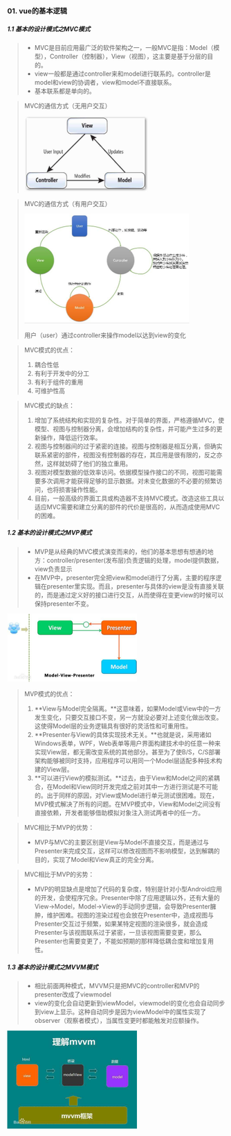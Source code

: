 ### 01. vue的基本逻辑

##### 1.1 基本的设计模式之MVC模式

> - MVC是目前应用最广泛的软件架构之一，一般MVC是指：Model（模型），Controller（控制器），View（视图），这主要是基于分层的目的。
> - view一般都是通过controller来和model进行联系的。controller是model和view的协调者，view和model不直接联系。
> - 基本联系都是单向的。

> MVC的通信方式（无用户交互）
>
> <img src="..\images\timg.jpg" style="zoom:50%;" />

> MVC的通信方式（有用户交互）
>
> <img src="..\images\timg (1).jpg" style="zoom:50%;" />
>
> 用户（user）通过controller来操作model以达到view的变化

> MVC模式的优点：
>
> 1. 耦合性低
> 2. 有利于开发中的分工
> 3. 有利于组件的重用
> 4. 可维护性高

> MVC模式的缺点：
>
> 1. 增加了系统结构和实现的复杂性。对于简单的界面，严格遵循MVC，使模型、视图与控制器分离，会增加结构的复杂性，并可能产生过多的更新操作，降低运行效率。
> 2. 视图与控制器间的过于紧密的连接。视图与控制器是相互分离，但确实联系紧密的部件，视图没有控制器的存在，其应用是很有限的，反之亦然，这样就妨碍了他们的独立重用。
> 3. 视图对模型数据的低效率访问。依据模型操作接口的不同，视图可能需要多次调用才能获得足够的显示数据。对未变化数据的不必要的频繁访问，也将损害操作性能。
> 4. 目前，一般高级的界面工具或构造器不支持MVC模式。改造这些工具以适应MVC需要和建立分离的部件的代价是很高的，从而造成使用MVC的困难。

##### 1.2 基本的设计模式之MVP模式

> - MVP是从经典的MVC模式演变而来的，他们的基本思想有想通的地方：controller/presenter(发布层)负责逻辑的处理，model提供数据，view负责显示
> - 在MVP中，presenter完全把view和model进行了分离，主要的程序逻辑在presenter里实现。而且，presenter与具体的view是没有直接关联的，而是通过定义好的接口进行交互，从而使得在变更view的时候可以保持presenter不变。

<img src="..\images\a08b87d6277f9e2fa13441241730e924b899f39d.jpg" style="zoom:50%;" />

> MVP模式的优点：
>
> 1. **View与Model完全隔离。**这意味着，如果Model或View中的一方发生变化，只要交互接口不变，另一方就没必要对上述变化做出改变。这使得Model层的业务逻辑具有很好的灵活性和可重用性。
> 2. **Presenter与View的具体实现技术无关。**也就是说，采用诸如Windows表单，WPF，Web表单等用户界面构建技术中的任意一种来实现View层，都无需改变系统的其他部分。甚至为了使B/S，C/S部署架构能够被同时支持，应用程序可以用同一个Model层适配多种技术构建的View层。
> 3. **可以进行View的模拟测试。**过去，由于View和Model之间的紧耦合，在Model和View同时开发完成之前对其中一方进行测试是不可能的。出于同样的原因，对View或Model进行单元测试很困难。现在，MVP模式解决了所有的问题。在MVP模式中，View和Model之间没有直接依赖，开发者能够借助模拟对象注入测试两者中的任一方。

> MVC相比于MVP的优势：
>
> - MVP与MVC的主要区别是View与Model不直接交互，而是通过与Presenter来完成交互，这样可以修改视图而不影响模型，达到解耦的目的，实现了Model和View真正的完全分离。

> MVC相比于MVP的劣势：
>
> - MVP的明显缺点是增加了代码的复杂度，特别是针对小型Android应用的开发，会使程序冗余。Presenter中除了应用逻辑以外，还有大量的View->Model，Model->View的手动同步逻辑，会导致Presenter臃肿，维护困难。视图的渲染过程也会放在Presenter中，造成视图与Presenter交互过于频繁，如果某特定视图的渲染很多，就会造成Presenter与该视图联系过于紧密，一旦该视图需要变更，那么Presenter也需要变更了，不能如预期的那样降低耦合度和增加复用性。

##### 1.3 基本的设计模式之MVVM模式

> - 相比前面两种模式，MVVM只是把MVC的controller和MVP的presenter改成了viewmodel
> - view的变化会自动更新到viewModel，viewmodel的变化也会自动同步到view上显示。这种自动同步是因为viewModel中的属性实现了observer（观察者模式），当属性变更时都能触发对应额操作。

<img src="..\images\562c11dfa9ec8a13ab6935fbfc03918fa0ecc0be.jpg" style="zoom:50%;" />

